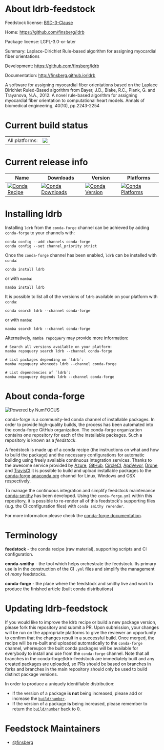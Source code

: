 About ldrb-feedstock
====================

Feedstock license: [BSD-3-Clause](https://github.com/conda-forge/ldrb-feedstock/blob/main/LICENSE.txt)

Home: https://github.com/finsberg/ldrb

Package license: LGPL-3.0-or-later

Summary: Laplace-Dirichlet Rule-based algorithm for assigning myocardial fiber orientations

Development: https://github.com/finsberg/ldrb

Documentation: http://finsberg.github.io/ldrb

A software for assigning myocardial fiber orientations based on the
Laplace Dirichlet Ruled-Based algorithm from Bayer, J.D., Blake, R.C., Plank, G. and Trayanova, N.A., 2012.
A novel rule-based algorithm for assigning myocardial fiber orientation
to computational heart models. Annals of biomedical engineering, 40(10), pp.2243-2254


Current build status
====================


<table><tr><td>All platforms:</td>
    <td>
      <a href="https://dev.azure.com/conda-forge/feedstock-builds/_build/latest?definitionId=13948&branchName=main">
        <img src="https://dev.azure.com/conda-forge/feedstock-builds/_apis/build/status/ldrb-feedstock?branchName=main">
      </a>
    </td>
  </tr>
</table>

Current release info
====================

| Name | Downloads | Version | Platforms |
| --- | --- | --- | --- |
| [![Conda Recipe](https://img.shields.io/badge/recipe-ldrb-green.svg)](https://anaconda.org/conda-forge/ldrb) | [![Conda Downloads](https://img.shields.io/conda/dn/conda-forge/ldrb.svg)](https://anaconda.org/conda-forge/ldrb) | [![Conda Version](https://img.shields.io/conda/vn/conda-forge/ldrb.svg)](https://anaconda.org/conda-forge/ldrb) | [![Conda Platforms](https://img.shields.io/conda/pn/conda-forge/ldrb.svg)](https://anaconda.org/conda-forge/ldrb) |

Installing ldrb
===============

Installing `ldrb` from the `conda-forge` channel can be achieved by adding `conda-forge` to your channels with:

```
conda config --add channels conda-forge
conda config --set channel_priority strict
```

Once the `conda-forge` channel has been enabled, `ldrb` can be installed with `conda`:

```
conda install ldrb
```

or with `mamba`:

```
mamba install ldrb
```

It is possible to list all of the versions of `ldrb` available on your platform with `conda`:

```
conda search ldrb --channel conda-forge
```

or with `mamba`:

```
mamba search ldrb --channel conda-forge
```

Alternatively, `mamba repoquery` may provide more information:

```
# Search all versions available on your platform:
mamba repoquery search ldrb --channel conda-forge

# List packages depending on `ldrb`:
mamba repoquery whoneeds ldrb --channel conda-forge

# List dependencies of `ldrb`:
mamba repoquery depends ldrb --channel conda-forge
```


About conda-forge
=================

[![Powered by
NumFOCUS](https://img.shields.io/badge/powered%20by-NumFOCUS-orange.svg?style=flat&colorA=E1523D&colorB=007D8A)](https://numfocus.org)

conda-forge is a community-led conda channel of installable packages.
In order to provide high-quality builds, the process has been automated into the
conda-forge GitHub organization. The conda-forge organization contains one repository
for each of the installable packages. Such a repository is known as a *feedstock*.

A feedstock is made up of a conda recipe (the instructions on what and how to build
the package) and the necessary configurations for automatic building using freely
available continuous integration services. Thanks to the awesome service provided by
[Azure](https://azure.microsoft.com/en-us/services/devops/), [GitHub](https://github.com/),
[CircleCI](https://circleci.com/), [AppVeyor](https://www.appveyor.com/),
[Drone](https://cloud.drone.io/welcome), and [TravisCI](https://travis-ci.com/)
it is possible to build and upload installable packages to the
[conda-forge](https://anaconda.org/conda-forge) [anaconda.org](https://anaconda.org/)
channel for Linux, Windows and OSX respectively.

To manage the continuous integration and simplify feedstock maintenance
[conda-smithy](https://github.com/conda-forge/conda-smithy) has been developed.
Using the ``conda-forge.yml`` within this repository, it is possible to re-render all of
this feedstock's supporting files (e.g. the CI configuration files) with ``conda smithy rerender``.

For more information please check the [conda-forge documentation](https://conda-forge.org/docs/).

Terminology
===========

**feedstock** - the conda recipe (raw material), supporting scripts and CI configuration.

**conda-smithy** - the tool which helps orchestrate the feedstock.
                   Its primary use is in the construction of the CI ``.yml`` files
                   and simplify the management of *many* feedstocks.

**conda-forge** - the place where the feedstock and smithy live and work to
                  produce the finished article (built conda distributions)


Updating ldrb-feedstock
=======================

If you would like to improve the ldrb recipe or build a new
package version, please fork this repository and submit a PR. Upon submission,
your changes will be run on the appropriate platforms to give the reviewer an
opportunity to confirm that the changes result in a successful build. Once
merged, the recipe will be re-built and uploaded automatically to the
`conda-forge` channel, whereupon the built conda packages will be available for
everybody to install and use from the `conda-forge` channel.
Note that all branches in the conda-forge/ldrb-feedstock are
immediately built and any created packages are uploaded, so PRs should be based
on branches in forks and branches in the main repository should only be used to
build distinct package versions.

In order to produce a uniquely identifiable distribution:
 * If the version of a package **is not** being increased, please add or increase
   the [``build/number``](https://docs.conda.io/projects/conda-build/en/latest/resources/define-metadata.html#build-number-and-string).
 * If the version of a package **is** being increased, please remember to return
   the [``build/number``](https://docs.conda.io/projects/conda-build/en/latest/resources/define-metadata.html#build-number-and-string)
   back to 0.

Feedstock Maintainers
=====================

* [@finsberg](https://github.com/finsberg/)

